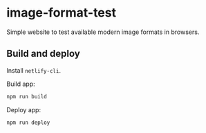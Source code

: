 # image-format-test

Simple website to test available modern image formats in browsers.

## Build and deploy

Install `netlify-cli`.

Build app:

```bash
npm run build
```

Deploy app:

```bash
npm run deploy
```
